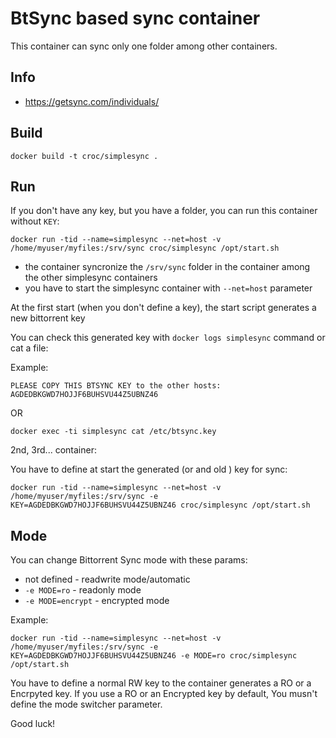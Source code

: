 # BtSync based sync container

This container can sync only one folder among other containers.  

## Info

  - https://getsync.com/individuals/

## Build

```
docker build -t croc/simplesync .
```

## Run

If you don't have any key, but you have a folder, you can run this container without `KEY`:

```
docker run -tid --name=simplesync --net=host -v /home/myuser/myfiles:/srv/sync croc/simplesync /opt/start.sh
```

  - the container syncronize the `/srv/sync` folder in the container among the other simplesync containers 
  - you have to start the simplesync container with `--net=host` parameter
  
At the first start (when you don't define a key), the start script generates a new bittorrent key

You can check this generated key with `docker logs simplesync` command or cat a file:

Example:
```
PLEASE COPY THIS BTSYNC KEY to the other hosts: AGDEDBKGWD7HOJJF6BUHSVU44Z5UBNZ46
```

OR

```
docker exec -ti simplesync cat /etc/btsync.key
```

2nd, 3rd... container:

You have to define at start the generated (or and old ) key for sync:

```
docker run -tid --name=simplesync --net=host -v /home/myuser/myfiles:/srv/sync -e KEY=AGDEDBKGWD7HOJJF6BUHSVU44Z5UBNZ46 croc/simplesync /opt/start.sh
```

## Mode

You can change Bittorrent Sync mode with these params:

  - not defined - readwrite mode/automatic
  - `-e MODE=ro` - readonly mode
  - `-e MODE=encrypt` - encrypted mode

Example:

```
docker run -tid --name=simplesync --net=host -v /home/myuser/myfiles:/srv/sync -e KEY=AGDEDBKGWD7HOJJF6BUHSVU44Z5UBNZ46 -e MODE=ro croc/simplesync /opt/start.sh
```

You have to define a normal RW key to the container generates a RO or a Encrpyted key.
If you use a RO or an Encrypted key by default, You musn't define the mode switcher parameter. 


Good luck!

